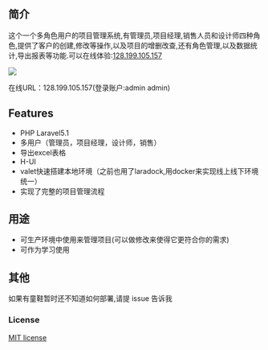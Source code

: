 ## 简介
这个一个多角色用户的项目管理系统,有管理员,项目经理,销售人员和设计师四种角色,提供了客户的创建,修改等操作,以及项目的增删改查,还有角色管理,以及数据统计,导出报表等功能.可以在线体验:[128.199.105.157](128.199.105.157)

![](http://i2.buimg.com/4851/58a819af65fc4bf7.png)

在线URL：128.199.105.157(登录账户:admin admin)

##  Features

- PHP Laravel5.1
- 多用户（管理员，项目经理，设计师，销售）
- 导出excel表格
- H-UI
- valet快速搭建本地环境（之前也用了laradock,用docker来实现线上线下环境统一）
- 实现了完整的项目管理流程

## 用途

- 可生产环境中使用来管理项目(可以做修改来使得它更符合你的需求)
- 可作为学习使用

## 其他
如果有童鞋暂时还不知道如何部署,请提 issue 告诉我

### License
 [MIT license](http://opensource.org/licenses/MIT)
